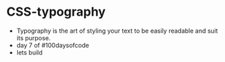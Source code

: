 # CSS-typography
- Typography is the art of styling your text to be easily readable and suit its purpose.
- day 7 of #100daysofcode
- lets build
